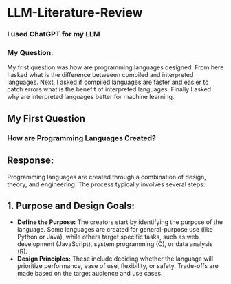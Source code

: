 # LLM-Literature-Review

### I used ChatGPT for my LLM

### My Question:
My frist question was how are programming languages designed. From here I asked what is the difference betweeen compiled and interpreted languages. Next, I asked if compiled languages are faster and easier to catch errors what is the benefit of interpreted languages. Finally I asked why are interpreted languages better for machine learning.

## My First Question

### How are Programming Languages Created?

## Response:
Programming languages are created through a combination of design, theory, and engineering. The process typically involves several steps:
## 1. Purpose and Design Goals:
* **Define the Purpose:** The creators start by identifying the purpose of the language. Some languages are created for general-purpose use (like Python or Java), while others target specific tasks, such as web development (JavaScript), system programming (C), or data analysis (R).
* **Design Principles:** These include deciding whether the language will prioritize performance, ease of use, flexibility, or safety. Trade-offs are made based on the target audience and use cases.
